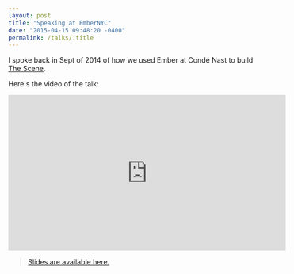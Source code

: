 ```yaml
---
layout: post
title: "Speaking at EmberNYC"
date: "2015-04-15 09:48:20 -0400"
permalink: /talks/:title
---
```


I spoke back in Sept of 2014 of how we used Ember at Condé Nast to build [The Scene](https://thescene.com).

Here's the video of the talk:

<iframe width="560" height="315" src="https://www.youtube.com/embed/e1l07N0ukzY#t=49m36s" frameborder="0" allowfullscreen></iframe>

> [Slides are available here.](http://thescene-postmortem.rogeruiz.com/talk/)

